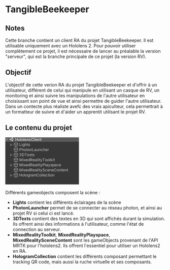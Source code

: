 # TangibleBeekeeper

## Notes
Cette branche contient un client RA du projet TangibleBeekeeper. Il est utilisable uniquement avec un Hololens 2.
Pour pouvoir utiliser complètement ce projet, il est nécessaire de lancer au préalable la version "serveur", qui est la branche principale de ce projet (la version RV).

## Objectif
L'objectif de cette verion RA du projet TangibleBeekeeper et d'offrir à un utilisateur, différent de celui qui manipule en utilisant un casque de RV, un monitoring et ainsi suivre les manipulations de l'autre utilisateur en choisissant son point de vue et ainsi permettre de guider l'autre utilisateur.
Dans un contecte plus réaliste avefc des vrais apiculteur, cela permettrait à un formatteur de suivre et d'aider un apprentit utilisant le projet RV.


## Le contenu du projet
![Start menu screenshot](/docs/AR_hierarchie.PNG)  

Différents gameobjects composent la scène :
- **Lights** contient les différents éclairages de la scène
- **PhotonLauncher** permet de se connecter au réseau photon, et ainsi au projet RV si celui ci est lancé.
- **3DTexts** contient des textes en 3D qui sont affichés durant la simulation. Ils offrent ainsi des informations à l'utilisateur, comme l'état de connection au serveur.
- **MixedRealityToolkit**, **MixedRealityPlayspace**, **MixedRealitySceneContent** sont les gameObjects provenant de l'API MRTK pour l'hololens2. Ils offrent l'essentiel pour utiliser un Hololens2 en RA.
- **HologramCollection** contient les différents composant permettant le tracking QR code, mais aussi la ruche virtuelle et ses composants.
